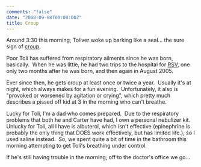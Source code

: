 ```yaml
---
comments: "false"
date: "2008-09-08T00:00:00Z"
title: Croup
---
```

<p>Around 3:30 this morning, Toliver woke up barking like a seal... the sure sign of <a href="http://en.wikipedia.org/wiki/Croup">croup</a>. </p>
<p>Poor Toli has suffered from respiratory ailments since he was born, basically.  When he was little, he had two trips to the hospital for <a href="http://en.wikipedia.org/wiki/Human_respiratory_syncytial_virus">RSV</a>, one only two months after he was born, and then again in August 2005.</p>
<p>Ever since then, he gets croup at least once or twice a year.  Usually it's at night, which always makes for a fun evening.  Unfortunately, it also is "provoked or worsened by agitation or crying", which pretty much describes a pissed off kid at 3 in the morning who can't breathe.</p>
<p>Lucky for Toli, I'm a dad who comes prepared.  Due to the respiratory problems that both he and Carter have had, I own a personal nebulizer kit.  Unlucky for Toli, all I have is albuterol, which isn't effective (epinephrine is probably the only thing that DOES work effectively, but has limited life.), so I used saline instead.  So, we spent quite a bit of time in the bathroom this morning attempting to get Toli's breathing under control.</p>
<p>If he's still having trouble in the morning, off to the doctor's office we go...</p>

